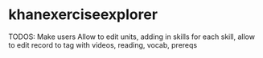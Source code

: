 # khanexerciseexplorer
TODOS:
Make users
Allow to edit units, adding in skills
for each skill, allow to edit record to tag with videos, reading, vocab, prereqs
